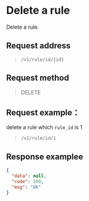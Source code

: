 # Delete a rule

Delete a rule.

## Request address

> `/v1/rule/id/{id}`

## Request method

> DELETE

## Request example：

delete a rule which `rule_id` is 1

> `/v1/rule/id/1`

## Response examplee

```json
{
  "data": null,
  "code": 200,
  "msg": "OK"
}
```